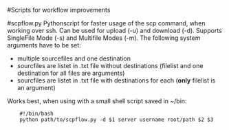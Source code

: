 #Scripts for workflow improvements

#scpflow.py
Pythonscript for faster usage of the scp command, when working over ssh. Can be used for upload (-u) and download (-d). Supports SingleFile Mode (-s) and Multifile Modes (-m). 
The following system arguments have to be set:
- multiple sourcefiles and one destination
- sourcfiles are listet in .txt file without destinations (filelist and one destination for all files are arguments)
- sourcfiles are listet in .txt file with destinations for each (**only** filelist is an argument)

Works best, when using with a small shell script saved in ~/bin:

        #!/bin/bash
        python path/to/scpflow.py -d $1 server username root/path $2 $3
